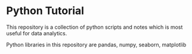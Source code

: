 <h1 dir="auto" tabindex="-1">Python Tutorial</h1>
<p dir="auto">This repository is a collection of python scripts and notes which is most useful for data analytics.</p>
<p dir="auto">Python libraries in this repository are pandas, numpy, seaborn, matplotlib</p>
